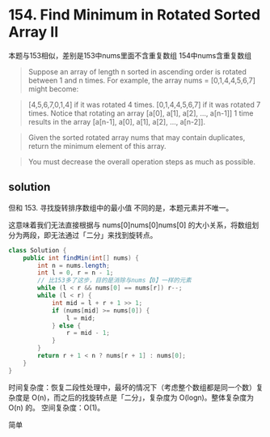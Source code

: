 # 154. Find Minimum in Rotated Sorted Array II
本题与153相似，差别是153中nums里面不含重复数组
154中nums含重复数组

>Suppose an array of length n sorted in ascending order is rotated between 1 and n times. For example, the array nums = [0,1,4,4,5,6,7] might become:

>[4,5,6,7,0,1,4] if it was rotated 4 times.
[0,1,4,4,5,6,7] if it was rotated 7 times.
Notice that rotating an array [a[0], a[1], a[2], ..., a[n-1]] 1 time results in the array [a[n-1], a[0], a[1], a[2], ..., a[n-2]].

>Given the sorted rotated array nums that may contain duplicates, return the minimum element of this array.

>You must decrease the overall operation steps as much as possible.

## solution
但和 153. 寻找旋转排序数组中的最小值 不同的是，本题元素并不唯一。

这意味着我们无法直接根据与 nums[0]nums[0]nums[0] 的大小关系，将数组划分为两段，即无法通过「二分」来找到旋转点。

```java
class Solution {
    public int findMin(int[] nums) {
        int n = nums.length;
        int l = 0, r = n - 1;
        // 比153多了这步，目的是消除与nums【0】一样的元素
        while (l < r && nums[0] == nums[r]) r--;
        while (l < r) {
            int mid = l + r + 1 >> 1;
            if (nums[mid] >= nums[0]) {
                l = mid;
            } else {
                r = mid - 1;
            }
        }
        return r + 1 < n ? nums[r + 1] : nums[0];
    }
}


```
时间复杂度：恢复二段性处理中，最坏的情况下（考虑整个数组都是同一个数）复杂度是 O(n)，而之后的找旋转点是「二分」，复杂度为 O(logn)。整体复杂度为 O(n) 的。
空间复杂度：O(1)。

简单
